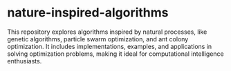 # nature-inspired-algorithms
This repository explores algorithms inspired by natural processes, like genetic algorithms, particle swarm optimization, and ant colony optimization. It includes implementations, examples, and applications in solving optimization problems, making it ideal for computational intelligence enthusiasts.

